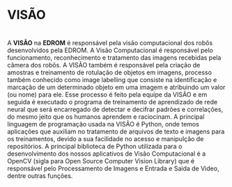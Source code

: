 # __VISÃO__ <h1>

A __VISÃO__ na __EDROM__ é responsável pela visão computacional dos robôs desenvolvidos pela EDROM. A Visão Computacional é responsável pelo funcionamento, reconhecimento e tratamento das imagens recebidas pela câmera dos robôs. A VISÃO também é responsável pela criação de amostras e treinamento de rotulação de objetos em imagens, processo também conhecido como image labelling que consiste na identificação e marcação de um determinado objeto em uma imagem e atribuindo um valor (ou nome) para ele. Esse processo é feito pela equipe da VISÃO e em seguida é executado o programa de treinamento de aprendizado de rede neural que será encarregado de detectar e decifrar padrões e correlações, do mesmo jeito que os humanos aprendem e raciocinam. A principal linguagem de programação usada na VISÃO é Python, onde temos aplicações que auxiliam no tratamento de arquivos de texto e imagens para os treinamentos, devido a sua facilidade no acesso e manipulção de repositórios. A principal biblioteca de Python utilizada para o desenvolvimento dos nossos aplicativos de Visão Computacional é a OpenCV (sigla para Open Source Computer Vision Library) que é responsável pelo Processamento de Imagens e Entrada e Saida de Video, dentre outras funções.

<!--
**igorfranca1/igorfranca1** is a ✨ _special_ ✨ repository because its `README.md` (this file) appears on your GitHub profile.

Here are some ideas to get you started:

- 🔭 I’m currently working on ...
- 🌱 I’m currently learning ...
- 👯 I’m looking to collaborate on ...
- 🤔 I’m looking for help with ...
- 💬 Ask me about ...
- 📫 How to reach me: ...
- 😄 Pronouns: ...
- ⚡ Fun fact: ...
-->
